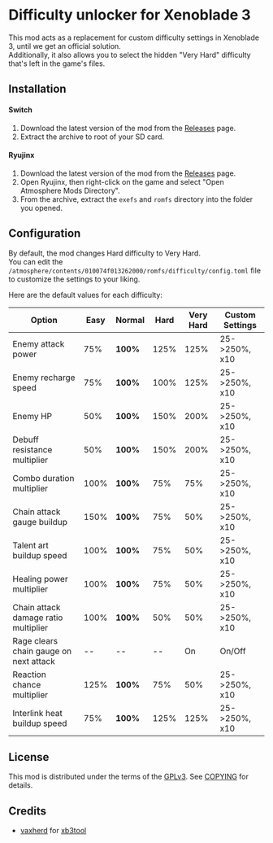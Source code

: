 # Difficulty unlocker for Xenoblade 3
This mod acts as a replacement for custom difficulty settings in Xenoblade 3, until we get an official solution.  
Additionally, it also allows you to select the hidden "Very Hard" difficulty that's left in the game's files.

## Installation

#### Switch
1. Download the latest version of the mod from the [Releases](releases/latest) page.
2. Extract the archive to root of your SD card.

#### Ryujinx
1. Download the latest version of the mod from the [Releases](releases/latest) page.
2. Open Ryujinx, then right-click on the game and select "Open Atmosphere Mods Directory".
3. From the archive, extract the `exefs` and `romfs` directory into the folder you opened.

## Configuration
By default, the mod changes Hard difficulty to Very Hard.  
You can edit the `/atmosphere/contents/010074f013262000/romfs/difficulty/config.toml` file to customize the settings to your liking.

Here are the default values for each difficulty:

|  Option  |  Easy  |  Normal  |  Hard  |  Very Hard  |  Custom Settings  |
| -------- | ------ | -------- | ------ | ----------- | ------- |
| Enemy attack power | 75% | **100%** | 125% | 125% | 25->250%, x10
| Enemy recharge speed | 75% | **100%** | 100% | 125% | 25->250%, x10 |
| Enemy HP | 50% | **100%** | 150% | 200% | 25->250%, x10 |
| Debuff resistance multiplier | 50% | **100%** | 150% | 200% | 25->250%, x10 |
| Combo duration multiplier | 100% | **100%** | 75% | 75% | 25->250%, x10 |
| Chain attack gauge buildup | 150% | **100%** | 75% | 50% | 25->250%, x10 |
| Talent art buildup speed | 100% | **100%** | 75% | 50% | 25->250%, x10 |
| Healing power multiplier | 100% | **100%** | 75% | 50% | 25->250%, x10 |
| Chain attack damage ratio multiplier | 100% | **100%** | 50% | 50% | 25->250%, x10 |
| Rage clears chain gauge on next attack | -- | -- | -- | On | On/Off |
| Reaction chance multiplier | 125% | **100%** | 75% | 50% | 25->250%, x10 |
| Interlink heat buildup speed | 75% | **100%** | 125% | 125% | 25->250%, x10 |

## License
This mod is distributed under the terms of the [GPLv3](https://www.gnu.org/licenses/gpl-3.0.html). See [COPYING](COPYING) for details.

## Credits
* [vaxherd](https://github.com/vaxherd) for [xb3tool](https://github.com/vaxherd/xb3tool)
